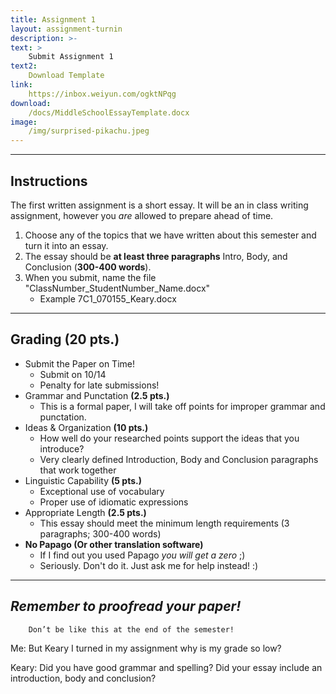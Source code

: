 ```yaml
---
title: Assignment 1
layout: assignment-turnin
description: >-
text: >
    Submit Assignment 1
text2:
    Download Template
link: 
    https://inbox.weiyun.com/ogktNPqg
download:
    /docs/MiddleSchoolEssayTemplate.docx
image: 
    /img/surprised-pikachu.jpeg
---
```

---
## Instructions
The first written assignment is a short essay. It will be an in class writing assignment, however you *are* allowed to prepare ahead of time. 
1. Choose any of the topics that we have written about this semester and turn it into an essay.
2. The essay should be **at least three paragraphs** Intro, Body, and Conclusion (**300-400 words**).
3. When you submit, name the file "ClassNumber_StudentNumber_Name.docx"
    * Example 7C1_070155_Keary.docx

---
## Grading (20 pts.)
- Submit the Paper on Time!
    - Submit on 10/14
    - Penalty for late submissions!
- Grammar and Punctation **(2.5 pts.)**
    - This is a formal paper, I will take off points for improper grammar and punctation.
- Ideas & Organization **(10 pts.)**
    - How well do your researched points support the ideas that you introduce? 
    - Very clearly defined Introduction, Body and Conclusion paragraphs that work together
- Linguistic Capability **(5 pts.)**
    - Exceptional use of vocabulary
    - Proper use of idiomatic expressions
- Appropriate Length **(2.5 pts.)**
    - This essay should meet the minimum length requirements (3 paragraphs; 300-400 words)
- **No Papago (Or other translation software)** 
    - If I find out you used Papago *you will get a zero* ;)
    - Seriously. Don't do it. Just ask me for help instead! :)
---
## ***Remember to proofread your paper!***

        Don’t be like this at the end of the semester!

Me: But Keary I turned in my assignment why is my grade so low?

Keary: Did you have good grammar and spelling? Did your essay include an introduction, body and conclusion?


